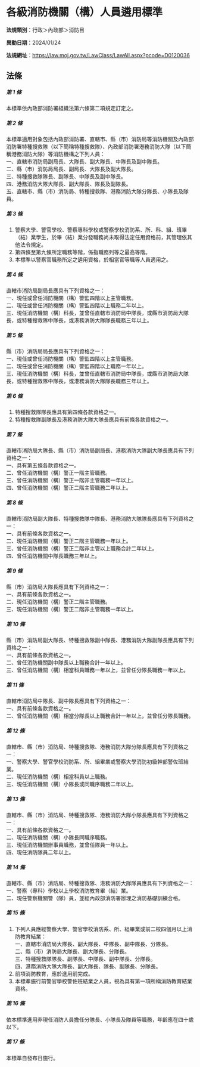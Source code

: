 # 各級消防機關（構）人員遴用標準

**法規類別**：行政＞內政部＞消防目

**異動日期**：2024/01/24  

**法規網址**：https://law.moj.gov.tw/LawClass/LawAll.aspx?pcode=D0120036





## 法條
##### 第 1 條
本標準依內政部消防署組織法第六條第二項規定訂定之。

##### 第 2 條
本標準適用對象包括內政部消防署、直轄市、縣（市）消防局等消防機關及內政部消防署特種搜救隊（以下簡稱特種搜救隊）、內政部消防署港務消防大隊（以下簡稱港務消防大隊）等消防機構之下列人員：  
一、直轄市消防局副局長、大隊長、副大隊長、中隊長及副中隊長。  
二、縣（市）消防局局長、副局長、大隊長及副大隊長。  
三、特種搜救隊隊長、副隊長、中隊長及副中隊長。  
四、港務消防大隊大隊長、副大隊長、隊長及副隊長。  
五、直轄市、縣（市）消防局、特種搜救隊、港務消防大隊分隊長、小隊長及隊員。

##### 第 3 條
1. 警察大學、警官學校、警察專科學校或警察學校消防系、所、科、組、班畢（結）業學生，於畢（結）業分發職務尚未取得法定任用資格前，其管理依其他法令規定。
1. 第四條至第九條所定職務等階，係指職務列等之最高等階。
1. 本標準以警察官職務所定之遴用資格，於相當官等職等人員適用之。

##### 第 4 條
直轄市消防局副局長應具有下列資格之一：  
一、現任或曾任消防機關（構）警監四階以上主管職務。  
二、現任或曾任消防機關（構）警監四階以上職務二年以上。  
三、現任消防機關（構）科長，並曾任直轄市消防局中隊長，或縣市消防局大隊長，或特種搜救隊中隊長，或港務消防大隊隊長職務三年以上。

##### 第 5 條
縣（市）消防局局長應具有下列資格之一：  
一、現任或曾任消防機關（構）警監四階以上主管職務。  
二、現任或曾任消防機關（構）警監四階以上職務一年以上。  
三、現任消防機關（構）科長，並曾任直轄市消防局中隊長，或縣市消防局大隊長，或特種搜救隊中隊長，或港務消防大隊隊長職務三年以上。

##### 第 6 條
1. 特種搜救隊隊長應具有第四條各款資格之一。
1. 特種搜救隊副隊長及港務消防大隊大隊長應具有前條各款資格之一。

##### 第 7 條
直轄市消防局大隊長、縣（市）消防局副局長、港務消防大隊副大隊長應具有下列資格之一：  
一、具有第五條各款資格之一。  
二、曾任消防機關（構）警正一階主管職務。  
三、曾任消防機關（構）警正一階非主管職務一年以上。  
四、曾任消防機關（構）警正二階主管職務二年以上。

##### 第 8 條
直轄市消防局副大隊長、特種搜救隊中隊長、港務消防大隊隊長應具有下列資格之一：  
一、具有前條各款資格之一。  
二、現任消防機關（構）警正二階主管職務一年以上。  
三、曾任消防機關（構）警正二階非主管以上職務合計二年以上。  
四、曾任消防機關中隊長職務三年以上。

##### 第 9 條
縣（市）消防局大隊長應具有下列資格之一：  
一、具有前條各款資格之一。  
二、現任消防機關（構）警正二階主管職務。  
三、現任消防機關（構）警正二階非主管職務一年以上。

##### 第 10 條
縣（市）消防局副大隊長、特種搜救隊副中隊長、港務消防大隊副隊長應具有下列資格之一：  
一、具有前條各款資格之一。  
二、曾任消防機關副中隊長以上職務合計一年以上。  
三、曾任消防機關（構）相當科員職務一年以上，並曾任分隊長職務一年以上。

##### 第 11 條
直轄市消防局中隊長、副中隊長應具有下列資格之一：  
一、具有前條各款資格之一。  
二、曾任消防機關（構）相當分隊長以上職務合計一年以上，並曾任分隊長職務。

##### 第 12 條
直轄市、縣（市）消防局、特種搜救隊、港務消防大隊分隊長應具有下列資格之一：  
一、警察大學、警官學校消防系、所、組畢業或警察大學消防初級幹部警佐班結業。  
二、現任消防機關（構）相當科員以上職務。  
三、現任消防機關（構）小隊長或同職序職務二年以上。

##### 第 13 條
直轄市、縣（市）消防局、特種搜救隊、港務消防大隊小隊長應具有下列資格之一：  
一、具有前條各款資格之一。  
二、現任消防機關（構）小隊長同職序職務。  
三、現任消防機關辦事員職務，並曾任隊員一年以上。  
四、現任消防隊員二年以上。

##### 第 14 條
直轄市、縣（市）消防局、特種搜救隊、港務消防大隊隊員應具有下列資格之一：  
一、警察（專科）學校以上學校消防教育畢（結）業。  
二、現任警察機關警（隊）員，並經內政部消防署辦理之消防基礎訓練合格。

##### 第 15 條
1. 下列人員應經警察大學、警官學校消防系、所、組畢業或前二校四個月以上消防教育結業：  
一、直轄市消防局大隊長、副大隊長、中隊長、副中隊長、分隊長。  
二、縣（市）消防局大隊長、副大隊長、分隊長。  
三、特種搜救隊隊長、副隊長、中隊長、副中隊長、分隊長。  
四、港務消防大隊大隊長、副大隊長、隊長、副隊長、分隊長。
1. 前項消防教育，應於進用前完成。
1. 本標準施行前警官學校警佐班結業之人員，視為具有第一項所稱消防教育結業資格。

##### 第 16 條
依本標準進用非現任消防人員擔任分隊長、小隊長及隊員等職務，年齡應在四十歲以下。

##### 第 17 條
本標準自發布日施行。


